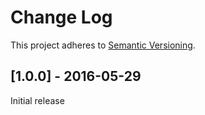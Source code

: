 # Change Log
This project adheres to [Semantic Versioning](http://semver.org/).

## [1.0.0] - 2016-05-29

Initial release
